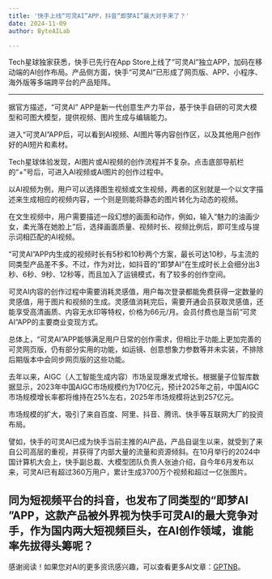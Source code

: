 ```yaml
---
title: '快手上线“可灵AI”APP，抖音“即梦AI”最大对手来了？'
date: 2024-11-09
author: ByteAILab

---
```


Tech星球独家获悉，快手已先行在App Store上线了“可灵AI”独立APP，加码在移动端的AI创作布局。产品侧方面，快手“可灵AI”已形成了网页版、APP、小程序、海外版等多端跨平台的产品矩阵。

---


据官方描述，“可灵AI” APP是新一代创意生产力平台，基于快手自研的可灵大模型和可图大模型，提供视频、图片生成与编辑能力。

进入“可灵AI”APP后，可以看到AI视频、AI图片等内容创作区，以及其他用户创作好的AI短片和素材。

Tech星球体验发现，AI图片或AI视频的创作流程并不复杂。点击底部导航栏的“+”号后，可进入AI视频或AI图片的创作过程中。

以AI视频为例，用户可以选择图生视频或文生视频，两者的区别就是一个以文字描述来生成相应的视频内容，一个则是则能将静态的图片转化为动态的视频。

在文生视频中，用户需要描述一段幻想的画面和动作，例如，输入“魅力的油画少女，柔光落在她脸上”后，选择画面质量、视频时长、视频比例后，即可生成与提示词相匹配的AI视频。

“可灵AI”APP内生成的视频时长有5秒和10秒两个方案，最长可达10秒，与主流的同类型产品差不多。不过，作为对比，如抖音的“即梦AI”在生成时长上会细分出3秒、6秒、9秒、12秒等，而且加入了运镜模式，有了较多的创作空间。

可灵AI内容的创作过程中需要消耗灵感值，用户每次登录都能免费获得一定数量的灵感值，用于图片和视频的生成。灵感值消耗完后，需要开通会员获取灵感值，还能享受高清画质、内容无水印等特权，价格为66元/月。会员付费也是当前“可灵AI”APP的主要商业变现方式。

总体上，“可灵AI”APP能够满足用户日常的创作需求，但相比于功能上更加完善的可灵网页版，仍有部分实用的功能，如运镜、创意想象力参数等并未实装，不排除后期版本中会同步网页版的这些功能。

去年以来，AIGC（人工智能生成内容）市场呈现爆发式增长。根据量子位智库数据显示，2023年中国AIGC市场规模约为170亿元，预计2025年之前，中国AIGC市场规模增长率都将维持在25%左右，2025年市场规模将达到257亿元。

市场规模的扩大，吸引了来自百度、阿里、抖音、腾讯、快手等互联网大厂的投资布局。

譬如，快手的可灵AI已成为快手当前主推的AI产品，产品自诞生以来，就受到了来自公司高层的重视，并获得了内部大量的流量和资源倾斜。在10月举行的2024中国计算机大会上，快手副总裁、大模型团队负责人张迪介绍，自今年6月发布以来，可灵AI已有超过360万用户，累计生成3700万个视频和超过一亿张图片。

同为短视频平台的抖音，也发布了同类型的“即梦AI ”APP，这款产品被外界视为快手可灵AI的最大竞争对手，作为国内两大短视频巨头，在AI创作领域，谁能率先拔得头筹呢？
---
感谢阅读！如果您对AI的更多资讯感兴趣，可以查看更多AI文章：[GPTNB](https://gptnb.com)。